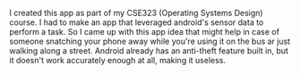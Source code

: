 I created this app as part of my CSE323 (Operating Systems Design) course. I had to make an app that leveraged android's sensor data to perform a task. 
So I came up with this app idea that might help in case of someone snatching your phone away while you're using it on the bus ar just walking along a street. Android already has an anti-theft feature built in, but it doesn't work accurately enough at all, making it useless.
